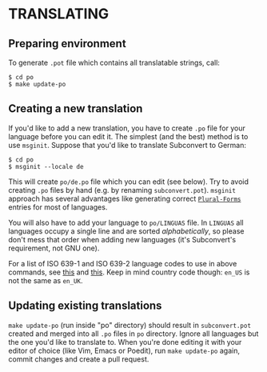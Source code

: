 # TRANSLATING

## Preparing environment

To generate `.pot` file which contains all translatable strings, call:

    $ cd po
    $ make update-po

## Creating a new translation

If you'd like to add a new translation, you have to create `.po` file for your
language before you can edit it. The simplest (and the best) method is to use
`msginit`. Suppose that you'd like to translate Subconvert to German: 

    $ cd po
    $ msginit --locale de

This will create `po/de.po` file which you can edit (see below). Try to avoid
creating `.po` files by hand (e.g. by renaming `subconvert.pot`). `msginit`
approach has several advantages like generating correct
[`Plural-Forms`][plurals] entries for most of languages.

  [plurals]: http://www.gnu.org/savannah-checkouts/gnu/gettext/manual/html_node/Plural-forms.html

You will also have to add your language to `po/LINGUAS` file. In `LINGUAS` all
languages occupy a single line and are sorted *alphabetically*, so please don't
mess that order when adding new languages (it's Subconvert's requirement, not
GNU one).

For a list of ISO 639-1 and ISO 639-2 language codes to use in above commands,
see [this][usual-lang-codes] and [this][rare-lang-codes]. Keep in mind country
code though: `en_US` is not the same as `en_UK`.

  [usual-lang-codes]: http://www.gnu.org/software/gettext/manual/html_node/Usual-Language-Codes.html#Usual-Language-Codes
  [rare-lang-codes]: http://www.gnu.org/software/gettext/manual/html_node/Rare-Language-Codes.html#Rare-Language-Codes

## Updating existing translations

`make update-po` (run inside "po" directory) should result in `subconvert.pot`
created and merged into all `.po` files in `po` directory. Ignore all languages
but the one you'd like to translate to. When you're done editing it with your
editor of choice (like Vim, Emacs or Poedit), run `make update-po` again, commit
changes and create a pull request.

<!-- vim: set tw=80 colorcolumn=81 : -->
